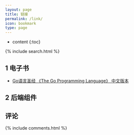 ```yaml
---
layout: page
title: 链接
permalink: /link/
icon: bookmark
type: page
---
```


* content
{:toc}
<div class="searchBoxIndex">
    {% include search.html %}
</div>




## 1 电子书
* [Go语言圣经 《The Go Programming Language》 中文版本](https://docs.hacknode.org/gopl-zh/)

## 2 后端组件





## 评论
{% include comments.html %}
